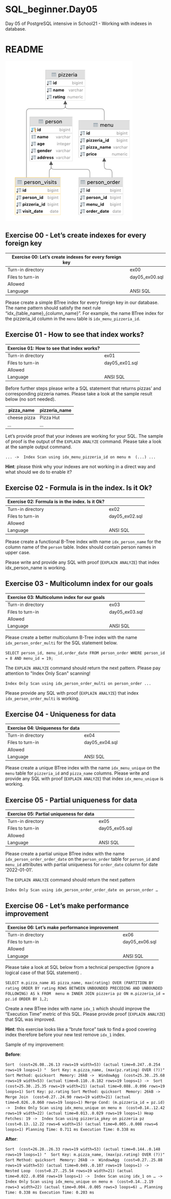 # SQL_beginner.Day05
Day 05 of PostgreSQL intensive in School21 - Working with indexes in database.

# README

![schema](misc/images/schema.png)

## Exercise 00 - Let’s create indexes for every foreign key

| Exercise 00: Let’s create indexes for every foreign key |  |
| --- | --- |
| Turn-in directory | ex00 |
| Files to turn-in | day05_ex00.sql |
| Allowed |  |
| Language | ANSI SQL |

Please create a simple BTree index for every foreign key in our database. The name pattern should satisfy the next rule “idx_{table_name}_{column_name}”. For example, the name BTree index for the pizzeria_id column in the `menu` table is `idx_menu_pizzeria_id`.

## Exercise 01 - How to see that index works?

| Exercise 01: How to see that index works? |  |
| --- | --- |
| Turn-in directory | ex01 |
| Files to turn-in | day05_ex01.sql |
| Allowed |  |
| Language | ANSI SQL |

Before further steps please write a SQL statement that returns pizzas’ and corresponding pizzeria names. Please take a look at the sample result below (no sort needed).

| pizza_name | pizzeria_name |
| --- | --- |
| cheese pizza | Pizza Hut |
| ... | ... |

Let’s provide proof that your indexes are working for your SQL.
The sample of proof is the output of the `EXPLAIN ANALYZE` command.
Please take a look at the sample output command.

`...
->  Index Scan using idx_menu_pizzeria_id on menu m  (...)
...`

**Hint**: please think why your indexes are not working in a direct way and what should we do to enable it?

## Exercise 02 - Formula is in the index. Is it Ok?

| Exercise 02: Formula is in the index. Is it Ok? |  |
| --- | --- |
| Turn-in directory | ex02 |
| Files to turn-in | day05_ex02.sql |
| Allowed |  |
| Language | ANSI SQL |

Please create a functional B-Tree index with name `idx_person_name` for the column name of the `person` table. Index should contain person names in upper case.

Please write and provide any SQL with proof (`EXPLAIN ANALYZE`) that index idx_person_name is working.

## Exercise 03 - Multicolumn index for our goals

| Exercise 03: Multicolumn index for our goals |  |
| --- | --- |
| Turn-in directory | ex03 |
| Files to turn-in | day05_ex03.sql |
| Allowed |  |
| Language | ANSI SQL |

Please create a better multicolumn B-Tree index with the name `idx_person_order_multi` for the SQL statement below.

`SELECT person_id, menu_id,order_date
FROM person_order
WHERE person_id = 8 AND menu_id = 19;`

The `EXPLAIN ANALYZE` command should return  the next pattern. Please pay attention to "Index Only Scan" scanning!

`Index Only Scan using idx_person_order_multi on person_order ...`

Please provide any SQL with proof (`EXPLAIN ANALYZE`) that index `idx_person_order_multi` is working.

## Exercise 04 - Uniqueness for data

| Exercise 04: Uniqueness for data |  |
| --- | --- |
| Turn-in directory | ex04 |
| Files to turn-in | day05_ex04.sql |
| Allowed |  |
| Language | ANSI SQL |

Please create a unique BTree index with the name `idx_menu_unique` on the `menu` table for  `pizzeria_id` and `pizza_name` columns.
Please write and provide any SQL with proof (`EXPLAIN ANALYZE`) that index `idx_menu_unique` is working.

## Exercise 05 - Partial uniqueness for data

| Exercise 05: Partial uniqueness for data |  |
| --- | --- |
| Turn-in directory | ex05 |
| Files to turn-in | day05_ex05.sql |
| Allowed |  |
| Language | ANSI SQL |

Please create a partial unique BTree index with the name `idx_person_order_order_date` on the `person_order` table for `person_id` and `menu_id` attributes with partial uniqueness for `order_date` column for date ‘2022-01-01’.

The `EXPLAIN ANALYZE` command should return  the next pattern

`Index Only Scan using idx_person_order_order_date on person_order …`

## Exercise 06 - Let’s make performance improvement

| Exercise 06: Let’s make performance improvement |  |
| --- | --- |
| Turn-in directory | ex06 |
| Files to turn-in | day05_ex06.sql |
| Allowed |  |
| Language | ANSI SQL |

Please take a look at SQL below from a technical perspective (ignore a logical case of that SQL statement) .

`SELECT
    m.pizza_name AS pizza_name,
    max(rating) OVER (PARTITION BY rating ORDER BY rating ROWS BETWEEN UNBOUNDED PRECEDING AND UNBOUNDED FOLLOWING) AS k
FROM  menu m
INNER JOIN pizzeria pz ON m.pizzeria_id = pz.id
ORDER BY 1,2;`

Create a new BTree index with name `idx_1` which should improve the “Execution Time” metric of this SQL. Please provide proof (`EXPLAIN ANALYZE`) that SQL was improved.

**Hint**: this exercise looks like a “brute force” task to find a good covering index therefore before your new test remove `idx_1` index.

Sample of my improvement:

**Before**:

`Sort  (cost=26.08..26.13 rows=19 width=53) (actual time=0.247..0.254 rows=19 loops=1)
"  Sort Key: m.pizza_name, (max(pz.rating) OVER (?))"
Sort Method: quicksort  Memory: 26kB
->  WindowAgg  (cost=25.30..25.68 rows=19 width=53) (actual time=0.110..0.182 rows=19 loops=1)
        ->  Sort  (cost=25.30..25.35 rows=19 width=21) (actual time=0.088..0.096 rows=19 loops=1)
            Sort Key: pz.rating
            Sort Method: quicksort  Memory: 26kB
            ->  Merge Join  (cost=0.27..24.90 rows=19 width=21) (actual time=0.026..0.060 rows=19 loops=1)
                    Merge Cond: (m.pizzeria_id = pz.id)
                    ->  Index Only Scan using idx_menu_unique on menu m  (cost=0.14..12.42 rows=19 width=22) (actual time=0.013..0.029 rows=19 loops=1)
                        Heap Fetches: 19
                    ->  Index Scan using pizzeria_pkey on pizzeria pz  (cost=0.13..12.22 rows=6 width=15) (actual time=0.005..0.008 rows=6 loops=1)
Planning Time: 0.711 ms
Execution Time: 0.338 ms`

**After**:

`Sort  (cost=26.28..26.33 rows=19 width=53) (actual time=0.144..0.148 rows=19 loops=1)
"  Sort Key: m.pizza_name, (max(pz.rating) OVER (?))"
Sort Method: quicksort  Memory: 26kB
->  WindowAgg  (cost=0.27..25.88 rows=19 width=53) (actual time=0.049..0.107 rows=19 loops=1)
        ->  Nested Loop  (cost=0.27..25.54 rows=19 width=21) (actual time=0.022..0.058 rows=19 loops=1)
            ->  Index Scan using idx_1 on …
            ->  Index Only Scan using idx_menu_unique on menu m  (cost=0.14..2.19 rows=3 width=22) (actual time=0.004..0.005 rows=3 loops=6)
…
Planning Time: 0.338 ms
Execution Time: 0.203 ms`
